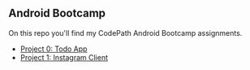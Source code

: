 Android Bootcamp
----------------

On this repo you'll find my CodePath Android Bootcamp assignments.

- [Project 0: Todo App](SimpleTodo/README.md)
- [Project 1: Instagram Client](InstagramClient/README.md)
